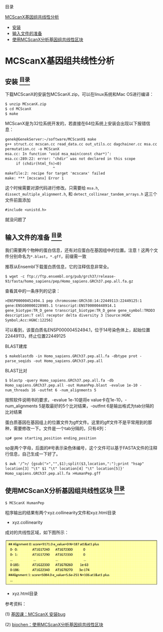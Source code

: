 <a name="content">目录</a>

[MCScanX基因组共线性分析](#title)
- [安装](#install)
- [输入文件的准备](#prepare-input)
- [使用MCScanX分析基因组共线性区块](#run-mcscanx)


<h1 name="title">MCScanX基因组共线性分析</h1>

<a name="install"><h2>安装 [<sup>目录</sup>](#content)</h2></a>

下载MCScanX的安装包MCScanX.zip，可以在linux系统和Mac OS进行编译：

```
$ unzip MCscanX.zip
$ cd MCScanX
$ make
```

MCScanX是为32位系统开发的，若直接在64位系统上安装会出现以下报错信息：

```
genek@GenekServer:~/software/MCScanX$ make
g++ struct.cc mcscan.cc read_data.cc out_utils.cc dagchainer.cc msa.cc permutation.cc -o MCScanX
msa.cc: In function ‘void msa_main(const char*)’:
msa.cc:289:22: error: ‘chdir’ was not declared in this scope
     if (chdir(html_fn)<0)
                      ^
makefile:2: recipe for target 'mcscanx' failed
make: *** [mcscanx] Error 1
```

这个时候需要对源代码进行修改。只需要给 `msa.h`, `dissect_multiple_alignment.h`, 和 `detect_collinear_tandem_arrays.h` 这三个文件前面添加

```
#include <unistd.h>
```

就没问题了

<a name="prepare-input"><h2>输入文件的准备 [<sup>目录</sup>](#content)</h2></a>

我们需要两个物种的蛋白信息，还有对应蛋白在基因组中的位置。注意！这两个文件分别命名为`*.blast`，`*.gff`，前缀需一致

推荐从Ensembl下载蛋白质信息，它的注释信息非常全。

```
$ wget -c ftp://ftp.ensembl.org/pub/grch37/release-93/fasta/homo_sapiens/pep/Homo_sapiens.GRCh37.pep.all.fa.gz
```

查看其中的一条序列的记录：

```
>ENSP00000452494.1 pep chromosome:GRCh38:14:22449113:22449125:1 gene:ENSG00000228985.1 transcript:ENST00000448914.1 gene_biotype:TR_D_gene transcript_biotype:TR_D_gene gene_symbol:TRDD3 description:T cell receptor delta diversity 3 [Source:HGNC Symbol;Acc:HGNC:12256]
```

可以看到，该蛋白质名ENSP00000452494.1，位于14号染色体上，起始位置22449113，终止位置22449125

BLAST建库

```
$ makeblastdb -in Homo_sapiens.GRCh37.pep.all.fa -dbtype prot -parse_seqids -out Homo_sapiens.GRCh37.pep.all
```

BLAST比对

```
$ blastp -query Homo_sapiens.GRCh37.pep.all.fa -db Homo_sapiens.GRCh37.pep.all -out HumanPep.blast -evalue 1e-10 -num_threads 16 -outfmt 6 -num_alignments 5
```

按照软件说明书的要求，-evalue 1e-10是将e value卡在1e-10，-num_alignments 5是取最好的5个比对结果，-outfmt 6是输出格式为tab分隔的比对结果

蛋白质基因在基因组上的位置文件为gff文件。这里的gff文件不是平常用到的那种，需要修改一下。文件是一个tab分隔的，只有4列：

```
sp# gene starting_position ending_position
```

sp是两个字母，后面的#号表示染色体编号，这个文件可以基于FASTA文件的注释行信息，自己生成一下好了。

```
$ awk '/^>/ {gsub(">","",$1);split($3,location,":");print "hsap" location[3] "\t" $1 "\t" location[4] "\t" location[5]}' Homo_sapiens.GRCh37.pep.all.fa >HumanPep.gff
```

<a name="run-mcscanx"><h2>使用MCScanX分析基因组共线性区块 [<sup>目录</sup>](#content)</h2></a>

```
$ MCScanX HumanPep
```

程序输出的结果有两个xyz.collinearity文件和xyz.html目录

- xyz.collinearity

成对的共线性区域，如下图所示：

![](./picture/MCScanX1.png)

- xyz.html目录




参考资料：

(1) [基因课：MCScanX 安装bug](http://www.genek.tv/article/45)

(2) [biochen：使用MCScanX分析基因组共线性区块](http://blog.biochen.com/archives/878)
